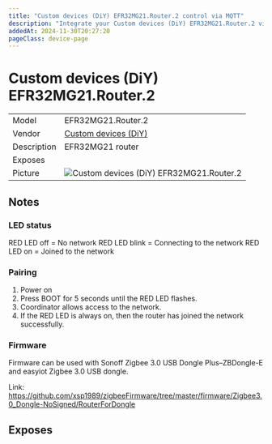 ```yaml
---
title: "Custom devices (DiY) EFR32MG21.Router.2 control via MQTT"
description: "Integrate your Custom devices (DiY) EFR32MG21.Router.2 via Zigbee2MQTT with whatever smart home infrastructure you are using without the vendor's bridge or gateway."
addedAt: 2024-11-30T20:27:20
pageClass: device-page
---
```


<!-- !!!! -->
<!-- ATTENTION: This file is auto-generated through docgen! -->
<!-- You can only edit the "Notes"-Section between the two comment lines "Notes BEGIN" and "Notes END". -->
<!-- Do not use h1 or h2 heading within "## Notes"-Section. -->
<!-- !!!! -->

# Custom devices (DiY) EFR32MG21.Router.2

|     |     |
|-----|-----|
| Model | EFR32MG21.Router.2  |
| Vendor  | [Custom devices (DiY)](/supported-devices/#v=Custom%20devices%20(DiY))  |
| Description | EFR32MG21 router |
| Exposes |  |
| Picture | ![Custom devices (DiY) EFR32MG21.Router.2](https://www.zigbee2mqtt.io/images/devices/EFR32MG21.Router.2.png) |


<!-- Notes BEGIN: You can edit here. Add "## Notes" headline if not already present. -->
## Notes

### LED status

RED LED off = No network
RED LED blink = Connecting to the network
RED LED on = Joined to the network

### Pairing

1) Power on
2) Press BOOT for 5 seconds until the RED LED flashes.
3) Coordinator allows access to the network.
4) If the RED LED is always on, then the router has joined the network successfully.

### Firmware

Firmware can be used with Sonoff Zigbee 3.0 USB Dongle Plus–ZBDongle-E and easyiot Zigbee 3.0 USB dongle.

Link: https://github.com/xsp1989/zigbeeFirmware/tree/master/firmware/Zigbee3.0_Dongle-NoSigned/RouterForDongle
<!-- Notes END: Do not edit below this line -->




## Exposes



